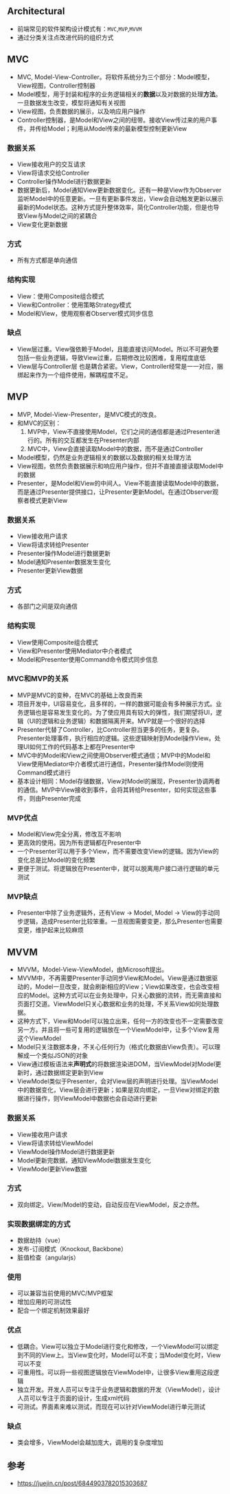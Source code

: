 ## Architectural
- 前端常见的软件架构设计模式有：`MVC`,`MVP`,`MVVM`
- 通过分类关注点改进代码的组织方式

## MVC
- MVC, Model-View-Controller。将软件系统分为三个部分：Model模型，View视图，Controller控制器
- Model模型，用于封装和程序的业务逻辑相关的**数据**以及对数据的处理**方法**。一旦数据发生改变，模型将通知有关视图
- View视图，负责数据的展示，以及响应用户操作
- Controller控制器，是Model和View之间的纽带。接收View传过来的用户事件，并传给Model；利用从Model传来的最新模型控制更新View

### 数据关系
- View接收用户的交互请求
- View将请求交给Controller
- Controller操作Model进行数据更新
- 数据更新后，Model通知View更新数据变化。还有一种是View作为Observer监听Model中的任意更新。一旦有更新事件发出，View会自动触发更新以展示最新的Model状态。这种方式提升整体效率，简化Controller功能，但是也导致View与Model之间的紧耦合
- View变化更新数据

### 方式
- 所有方式都是单向通信

### 结构实现
- View：使用Composite组合模式
- View和Controller：使用策略Strategy模式
- Model和View，使用观察者Observer模式同步信息

### 缺点
- View层过重。View强依赖于Model，且能直接访问Model。所以不可避免要包括一些业务逻辑，导致View过重，后期修改比较困难，复用程度底低
- View层与Controller层 也是耦合紧密。View，Controller经常是一一对应，捆绑起来作为一个组件使用，解耦程度不足。

## MVP
- MVP, Model-View-Presenter，是MVC模式的改良。
- 和MVC的区别：
  1. MVP中，View不直接使用Model，它们之间的通信都是通过Presenter进行的。所有的交互都发生在Presenter内部
  2. MVC中，View会直接读取Model中的数据，而不是通过Controller
- Model模型，仍然是业务逻辑相关的数据以及数据的相关处理方法
- View视图，依然负责数据展示和响应用户操作，但并不直接直接读取Model中的数据
- Presenter，是Model和View的中间人。View不能直接读取Model中的数据，而是通过Presenter提供接口，让Presenter更新Model。在通过Observer观察者模式更新View

### 数据关系
- View接收用户请求
- View将请求转给Presenter
- Presenter操作Model进行数据更新
- Model通知Presenter数据发生变化
- Presenter更新View数据

### 方式
- 各部门之间是双向通信

### 结构实现
- View使用Composite组合模式
- View和Presenter使用Mediator中介者模式
- Model和Presenter使用Command命令模式同步信息

### MVC和MVP的关系
- MVP是MVC的变种，在MVC的基础上改良而来
- 项目开发中，UI容易变化，且多样的，一样的数据可能会有多种展示方式。业务逻辑也是容易发生变化的。为了使应用具有较大的弹性，我们期望将UI，逻辑（UI的逻辑和业务逻辑）和数据隔离开来。MVP就是一个很好的选择
- Presenter代替了Controller，比Controller担当更多的任务，更复杂。Presenter处理事件，执行相应的逻辑。这些逻辑映射到Model操作View。处理UI如何工作的代码基本上都在Presenter中
- MVC中的Model和View之间使用Observer模式通信；MVP中的Model和View使用Mediator中介者模式进行通信，Presenter操作Model则使用Command模式进行
- 基本设计相同：Model存储数据，View对Model的展现，Presenter协调两者的通信。MVP中View接收到事件，会将其转给Presenter，如何实现这些事件，则由Presenter完成

### MVP优点
- Model和View完全分离，修改互不影响
- 更高效的使用。因为所有逻辑都在Presenter中
- 一个Presenter可以用于多个View，而不需要改变View的逻辑。因为View的变化总是比Model的变化频繁
- 更便于测试。将逻辑放在Presenter中，就可以脱离用户接口进行逻辑的单元测试

### MVP缺点
- Presenter中除了业务逻辑外，还有View -> Model, Model -> View的手动同步逻辑，造成Presenter比较笨重。一旦视图需要变更，那么Presenter也需要变更，维护起来比较麻烦

## MVVM
- MVVM，Model-View-ViewModel，由Microsoft提出。
- MVVM中，不再需要Presenter手动同步View和Model。View是通过数据驱动的，Model一旦改变，就会刷新相应的View；View如果改变，也会改变相应的Model。这种方式可以在业务处理中，只关心数据的流转，而无需直接和页面打交道。ViewModel只关心数据和业务的处理，不关系View如何处理数据。
- 这种方式下，View和Model可以独立出来，任何一方的改变也不一定需要改变另一方。并且将一些可复用的逻辑放在一个ViewModel中，让多个View复用这个ViewModel
- Model只关注数据本身，不关心任何行为（格式化数据由View负责）。可以理解成一个类似JSON的对象
- View通过模板语法来**声明式**的将数据渲染进DOM，当ViewModel对Model更新时，通过数据绑定更新到View
- ViewModel类似于Presenter，会对View层的声明进行处理。当ViewModel中的数据变化，View层会进行更新；如果是双向绑定，一旦View对绑定的数据进行操作，则ViewModel中数据也会自动进行更新

###  数据关系
- View接收用户请求
- View将请求转给ViewModel
- ViewModel操作Model进行数据更新
- Model更新完数据，通知ViewModel数据发生变化
- ViewModel更新View数据

### 方式
- 双向绑定。View/Model的变动，自动反应在ViewModel，反之亦然。

### 实现数据绑定的方式
- 数据劫持（vue）
- 发布-订阅模式（Knockout, Backbone）
- 脏值检查（angularjs）

### 使用
- 可以兼容当前使用的MVC/MVP框架
- 增加应用的可测试性
- 配合一个绑定机制效果最好

### 优点
- 低耦合。View可以独立于Model进行变化和修改，一个ViewModel可以绑定到不同的View上。当View变化时，Model可以不变；当Model变化时，View可以不变
- 可重用性。可以将一些视图逻辑放在ViewModel中，让很多View重用这段逻辑
- 独立开发。开发人员可以专注于业务逻辑和数据的开发（ViewModel），设计人员可以专注于页面的设计，生成xml代码
- 可测试。界面素来难以测试，而现在可以针对ViewModel进行单元测试

### 缺点
- 类会增多，ViewModel会越加庞大，调用的复杂度增加

## 参考
- https://juejin.cn/post/6844903782015303687